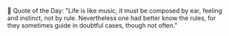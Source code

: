 <!-- start quote -->
💬 Quote of the Day: "Life is like music, it must be composed by ear, feeling and instinct, not by rule. Nevertheless one had better know the rules, for they sometimes guide in doubtful cases, though not often."
<!-- end quote -->